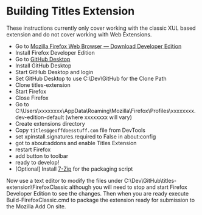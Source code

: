 # Building Titles Extension
These instructions currently only cover working with the classic XUL based extension and do not cover working with Web Extensions.

* Go to [Mozilla Firefox Web Browser — Download Developer Edition](https://www.mozilla.org/en-US/firefox/developer/all/)
* Install Firefox Developer Edition
* Go to [GitHub Desktop](https://desktop.github.com/)
* Install GitHub Desktop
* Start GitHub Desktop and login
* Set GitHub Desktop to use C:\Dev\GitHub for the Clone Path
* Clone titles-extension
* Start Firefox
* Close Firefox
* Go to C:\Users\xxxxxxxx\AppData\Roaming\Mozilla\Firefox\Profiles\xxxxxxxx.dev-edition-default (where xxxxxxxx will vary)
* Create extensions directory
* Copy `titles@geoffdoesstuff.com` file from DevTools
* set xpinstall.signatures.required to False in about:config
* got to about:addons and enable Titles Extension
* restart Firefox
* add button to toolbar
* ready to develop!
* [Optional] Install [7-Zip](http://www.7-zip.org/) for the packaging script

Now use a text editor to modify the files under C:\Dev\GitHub\titles-extension\FirefoxClassic although you will need to stop and start Firefox Developer Edition to see the changes. Then when you are ready execute Build-FirefoxClassic.cmd to package the extension ready for submission to the Mozilla Add On site.
